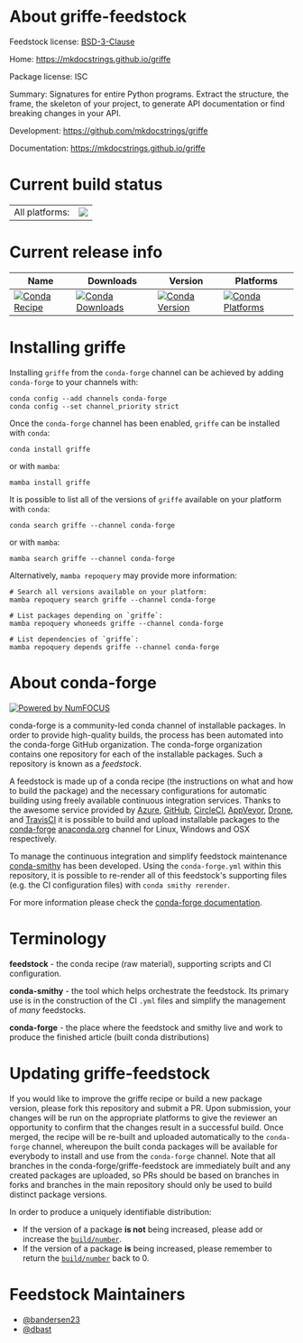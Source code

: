 About griffe-feedstock
======================

Feedstock license: [BSD-3-Clause](https://github.com/conda-forge/griffe-feedstock/blob/main/LICENSE.txt)

Home: https://mkdocstrings.github.io/griffe

Package license: ISC

Summary: Signatures for entire Python programs. Extract the structure, the frame, the skeleton of your project, to generate API documentation or find breaking changes in your API.

Development: https://github.com/mkdocstrings/griffe

Documentation: https://mkdocstrings.github.io/griffe

Current build status
====================


<table><tr><td>All platforms:</td>
    <td>
      <a href="https://dev.azure.com/conda-forge/feedstock-builds/_build/latest?definitionId=None&branchName=main">
        <img src="https://dev.azure.com/conda-forge/feedstock-builds/_apis/build/status/griffe-feedstock?branchName=main">
      </a>
    </td>
  </tr>
</table>

Current release info
====================

| Name | Downloads | Version | Platforms |
| --- | --- | --- | --- |
| [![Conda Recipe](https://img.shields.io/badge/recipe-griffe-green.svg)](https://anaconda.org/conda-forge/griffe) | [![Conda Downloads](https://img.shields.io/conda/dn/conda-forge/griffe.svg)](https://anaconda.org/conda-forge/griffe) | [![Conda Version](https://img.shields.io/conda/vn/conda-forge/griffe.svg)](https://anaconda.org/conda-forge/griffe) | [![Conda Platforms](https://img.shields.io/conda/pn/conda-forge/griffe.svg)](https://anaconda.org/conda-forge/griffe) |

Installing griffe
=================

Installing `griffe` from the `conda-forge` channel can be achieved by adding `conda-forge` to your channels with:

```
conda config --add channels conda-forge
conda config --set channel_priority strict
```

Once the `conda-forge` channel has been enabled, `griffe` can be installed with `conda`:

```
conda install griffe
```

or with `mamba`:

```
mamba install griffe
```

It is possible to list all of the versions of `griffe` available on your platform with `conda`:

```
conda search griffe --channel conda-forge
```

or with `mamba`:

```
mamba search griffe --channel conda-forge
```

Alternatively, `mamba repoquery` may provide more information:

```
# Search all versions available on your platform:
mamba repoquery search griffe --channel conda-forge

# List packages depending on `griffe`:
mamba repoquery whoneeds griffe --channel conda-forge

# List dependencies of `griffe`:
mamba repoquery depends griffe --channel conda-forge
```


About conda-forge
=================

[![Powered by
NumFOCUS](https://img.shields.io/badge/powered%20by-NumFOCUS-orange.svg?style=flat&colorA=E1523D&colorB=007D8A)](https://numfocus.org)

conda-forge is a community-led conda channel of installable packages.
In order to provide high-quality builds, the process has been automated into the
conda-forge GitHub organization. The conda-forge organization contains one repository
for each of the installable packages. Such a repository is known as a *feedstock*.

A feedstock is made up of a conda recipe (the instructions on what and how to build
the package) and the necessary configurations for automatic building using freely
available continuous integration services. Thanks to the awesome service provided by
[Azure](https://azure.microsoft.com/en-us/services/devops/), [GitHub](https://github.com/),
[CircleCI](https://circleci.com/), [AppVeyor](https://www.appveyor.com/),
[Drone](https://cloud.drone.io/welcome), and [TravisCI](https://travis-ci.com/)
it is possible to build and upload installable packages to the
[conda-forge](https://anaconda.org/conda-forge) [anaconda.org](https://anaconda.org/)
channel for Linux, Windows and OSX respectively.

To manage the continuous integration and simplify feedstock maintenance
[conda-smithy](https://github.com/conda-forge/conda-smithy) has been developed.
Using the ``conda-forge.yml`` within this repository, it is possible to re-render all of
this feedstock's supporting files (e.g. the CI configuration files) with ``conda smithy rerender``.

For more information please check the [conda-forge documentation](https://conda-forge.org/docs/).

Terminology
===========

**feedstock** - the conda recipe (raw material), supporting scripts and CI configuration.

**conda-smithy** - the tool which helps orchestrate the feedstock.
                   Its primary use is in the construction of the CI ``.yml`` files
                   and simplify the management of *many* feedstocks.

**conda-forge** - the place where the feedstock and smithy live and work to
                  produce the finished article (built conda distributions)


Updating griffe-feedstock
=========================

If you would like to improve the griffe recipe or build a new
package version, please fork this repository and submit a PR. Upon submission,
your changes will be run on the appropriate platforms to give the reviewer an
opportunity to confirm that the changes result in a successful build. Once
merged, the recipe will be re-built and uploaded automatically to the
`conda-forge` channel, whereupon the built conda packages will be available for
everybody to install and use from the `conda-forge` channel.
Note that all branches in the conda-forge/griffe-feedstock are
immediately built and any created packages are uploaded, so PRs should be based
on branches in forks and branches in the main repository should only be used to
build distinct package versions.

In order to produce a uniquely identifiable distribution:
 * If the version of a package **is not** being increased, please add or increase
   the [``build/number``](https://docs.conda.io/projects/conda-build/en/latest/resources/define-metadata.html#build-number-and-string).
 * If the version of a package **is** being increased, please remember to return
   the [``build/number``](https://docs.conda.io/projects/conda-build/en/latest/resources/define-metadata.html#build-number-and-string)
   back to 0.

Feedstock Maintainers
=====================

* [@bandersen23](https://github.com/bandersen23/)
* [@dbast](https://github.com/dbast/)

